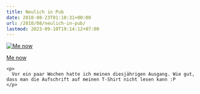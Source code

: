 ```yaml
---
title: Neulich in Pub
date: 2010-08-23T01:10:31+00:00
url: /2010/08/neulich-in-pub/
lastmod: 2023-09-10T19:14:12+07:00
---
```

<div class="media image">
  <a href="http://www.flickr.com/photos/schreibblogade/4919720005/" title="Me now"><img src="//farm5.static.flickr.com/4078/4919720005_3bfcc23899.jpg" alt="Me now" /></p>

  <p>
    Me now
  </p>

  <p>
    </a></div>

    <p>
      Vor ein paar Wochen hatte ich meinen diesjährigen Ausgang. Wie gut, dass man die Aufschrift auf meinen T-Shirt nicht lesen kann :P
    </p>
